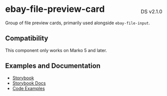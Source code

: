 <h1 style='display: flex; justify-content: space-between; align-items: center;'>
    <span>
        ebay-file-preview-card
    </span>
    <span style='font-weight: normal; font-size: medium; margin-bottom: -15px;'>
        DS v2.1.0
    </span>
</h1>

Group of file preview cards, primarily used alongside `ebay-file-input`.

## Compatibility

This component only works on Marko 5 and later.

## Examples and Documentation

- [Storybook](https://ebay.github.io/ebayui-core/?path=/story/media-ebay-file-preview-card-group)
- [Storybook Docs](https://ebay.github.io/ebayui-core/?path=/docs/media-ebay-file-preview-card-group)
- [Code Examples](https://github.com/eBay/ebayui-core/tree/master/src/components/ebay-file-preview-card-group/examples)

